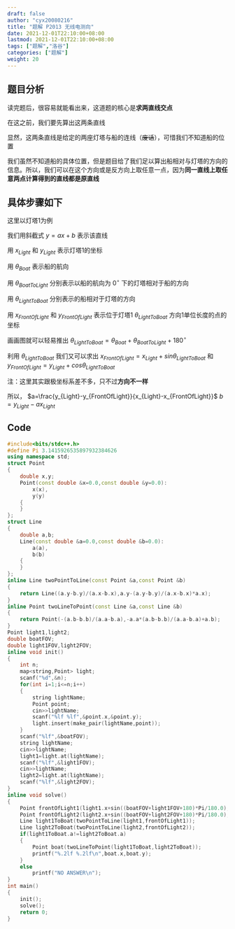 ```yaml
---
draft: false
author: "cyx20080216"
title: "题解 P2013 无线电测向"
date: 2021-12-01T22:10:00+08:00
lastmod: 2021-12-01T22:10:00+08:00
tags: ["题解","洛谷"]
categories: ["题解"]
weight: 20
---
```

## 题目分析
读完题后，很容易就能看出来，这道题的核心是**求两直线交点**

在这之前，我们要先算出这两条直线

显然，这两条直线是给定的两座灯塔与船的连线（~~废话~~），可惜我们不知道船的位置

我们虽然不知道船的具体位置，但是题目给了我们足以算出船相对与灯塔的方向的信息。所以，我们可以在这个方向或是反方向上取任意一点，因为**同一直线上取任意两点计算得到的直线都是原直线**
## 具体步骤如下
这里以灯塔1为例

我们用斜截式 $y=ax+b$ 表示该直线

用 $x_{Light}$ 和 $y_{Light}$ 表示灯塔1的坐标

用 $\theta_{Boat}$ 表示船的航向

用 $\theta_{BoatToLight}$ 分别表示以船的航向为 $0^{\circ}$ 下的灯塔相对于船的方向

用 $\theta_{LightToBoat}$ 分别表示的船相对于灯塔的方向

用 $x_{FrontOfLight}$ 和 $y_{FrontOfLight}$ 表示位于灯塔1 $\theta_{LightToBoat}$ 方向1单位长度的点的坐标

画画图就可以轻易推出 $\theta_{LightToBoat}=\theta_{Boat}+\theta_{BoatToLight}+180^{\circ}$

利用 $\theta_{LightToBoat}$ 我们又可以求出 $x_{FrontOfLight}=x_{Light}+sin\theta_{LightToBoat}$ 和 $y_{FrontOfLight}=y_{Light}+cos\theta_{LightToBoat}$

注：这里其实跟极坐标系差不多，只不过**方向不一样**

所以， $a=\frac{y_{Light}-y_{FrontOfLight}}{x_{Light}-x_{FrontOfLight}}$ $b=y_{Light}-ax_{Light}$

## Code
```cpp
#include<bits/stdc++.h>
#define Pi 3.1415926535897932384626
using namespace std;
struct Point
{
	double x,y;
	Point(const double &x=0.0,const double &y=0.0):
		x(x),
		y(y)
	{
	}
};
struct Line
{
	double a,b;
	Line(const double &a=0.0,const double &b=0.0):
		a(a),
		b(b)
	{
	}
};
inline Line twoPointToLine(const Point &a,const Point &b)
{
	return Line((a.y-b.y)/(a.x-b.x),a.y-(a.y-b.y)/(a.x-b.x)*a.x);
}
inline Point twoLineToPoint(const Line &a,const Line &b)
{
	return Point(-(a.b-b.b)/(a.a-b.a),-a.a*(a.b-b.b)/(a.a-b.a)+a.b);
}
Point light1,light2;
double boatFOV;
double light1FOV,light2FOV;
inline void init()
{
	int n;
	map<string,Point> light;
	scanf("%d",&n);
	for(int i=1;i<=n;i++)
	{
		string lightName;
		Point point;
		cin>>lightName;
		scanf("%lf %lf",&point.x,&point.y);
		light.insert(make_pair(lightName,point));
	}
	scanf("%lf",&boatFOV);
	string lightName;
	cin>>lightName;
	light1=light.at(lightName);
	scanf("%lf",&light1FOV);
	cin>>lightName;
	light2=light.at(lightName);
	scanf("%lf",&light2FOV);
}
inline void solve()
{
	Point frontOfLight1(light1.x+sin((boatFOV+light1FOV+180)*Pi/180.0),light1.y+cos((boatFOV+light1FOV+180)*Pi/180.0));
	Point frontOfLight2(light2.x+sin((boatFOV+light2FOV+180)*Pi/180.0),light2.y+cos((boatFOV+light2FOV+180)*Pi/180.0));
	Line light1ToBoat(twoPointToLine(light1,frontOfLight1));
	Line light2ToBoat(twoPointToLine(light2,frontOfLight2));
	if(light1ToBoat.a!=light2ToBoat.a)
	{
		Point boat(twoLineToPoint(light1ToBoat,light2ToBoat));
		printf("%.2lf %.2lf\n",boat.x,boat.y);
	}
	else
		printf("NO ANSWER\n");
}
int main()
{
	init();
	solve();
	return 0;
}

```
